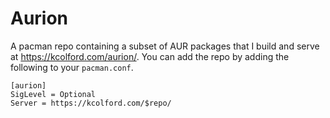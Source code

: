 Aurion
======

A pacman repo containing a subset of AUR packages that I build and
serve at <https://kcolford.com/aurion/>. You can add the repo by
adding the following to your `pacman.conf`.

	[aurion]
	SigLevel = Optional
	Server = https://kcolford.com/$repo/
